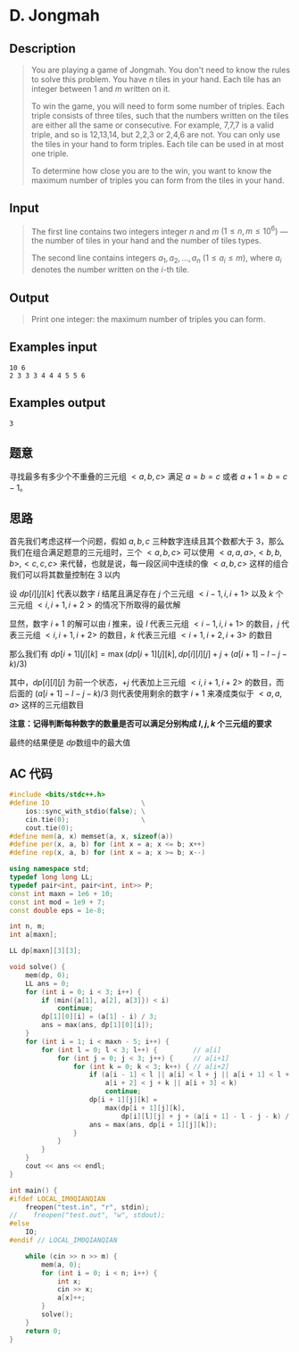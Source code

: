 # D. Jongmah

## **Description**

> You are playing a game of Jongmah. You don't need to know the rules to solve this problem. You have $n$ tiles in your hand. Each tile has an integer between $1$ and $m$ written on it.
>
> To win the game, you will need to form some number of triples. Each triple consists of three tiles, such that the numbers written on the tiles are either all the same or consecutive. For example, 7,7,7 is a valid triple, and so is 12,13,14, but 2,2,3 or 2,4,6 are not. You can only use the tiles in your hand to form triples. Each tile can be used in at most one triple.
>
> To determine how close you are to the win, you want to know the maximum number of triples you can form from the tiles in your hand.



## **Input**

> The first line contains two integers integer $n$ and $m$ $(1 \le n,m \le 10^6)$ — the number of tiles in your hand and the number of tiles types.
>
> The second line contains integers $a_1,a_2,…,a_n$ $(1 \le a_i \le m)$, where $a_i$ denotes the number written on the $i$-th tile.



## **Output**

> Print one integer: the maximum number of triples you can form.



## **Examples input**

    10 6
    2 3 3 3 4 4 4 5 5 6



## **Examples output**

    3



## **题意**

寻找最多有多少个不重叠的三元组 $<a,b,c>$ 满足 $a=b=c$ 或者 $a+1=b=c-1$。



## **思路**

首先我们考虑这样一个问题，假如 $a, b, c$ 三种数字连续且其个数都大于 $3$，那么我们在组合满足题意的三元组时，三个 $<a,b,c>$ 可以使用 $<a,a,a>,<b,b,b>,<c,c,c>$ 来代替，也就是说，每一段区间中连续的像 $<a,b,c>$ 这样的组合我们可以将其数量控制在 $3$ 以内

设 $dp[i][j][k]$ 代表以数字 $i$ 结尾且满足存在 $j$ 个三元组 $<i-1,i,i+1>$ 以及 $k$ 个三元组 $<i,i+1,i+2>​$ 的情况下所取得的最优解

显然，数字 $i+1$ 的解可以由 $i$ 推来，设 $l$ 代表三元组 $<i-1,i,i+1>$ 的数目，$j$ 代表三元组 $<i,i+1,i+2>$ 的数目，$k$ 代表三元组 $<i+1,i+2,i+3>$ 的数目

那么我们有 $dp[i + 1][j][k] = \max(dp[i + 1][j][k], dp[i][l][j] + j + (a[i + 1] - l - j - k) / 3)​$

其中，$dp[i][l][j]$ 为前一个状态，$+j$ 代表加上三元组 $<i,i+1,i+2>$ 的数目，而后面的 $(a[i + 1] - l - j - k) / 3$ 则代表使用剩余的数字 $i+1$ 来凑成类似于 $<a,a,a>$ 这样的三元组数目

**注意：记得判断每种数字的数量是否可以满足分别构成 $l,j,k$ 个三元组的要求**

最终的结果便是 $dp​$ 数组中的最大值



## **AC 代码**

```cpp
#include <bits/stdc++.h>
#define IO                       \
    ios::sync_with_stdio(false); \
    cin.tie(0);                  \
    cout.tie(0);
#define mem(a, x) memset(a, x, sizeof(a))
#define per(x, a, b) for (int x = a; x <= b; x++)
#define rep(x, a, b) for (int x = a; x >= b; x--)

using namespace std;
typedef long long LL;
typedef pair<int, pair<int, int>> P;
const int maxn = 1e6 + 10;
const int mod = 1e9 + 7;
const double eps = 1e-8;

int n, m;
int a[maxn];

LL dp[maxn][3][3];

void solve() {
    mem(dp, 0);
    LL ans = 0;
    for (int i = 0; i < 3; i++) {
        if (min({a[1], a[2], a[3]}) < i)
            continue;
        dp[1][0][i] = (a[1] - i) / 3;
        ans = max(ans, dp[1][0][i]);
    }
    for (int i = 1; i < maxn - 5; i++) {
        for (int l = 0; l < 3; l++) {         // a[i]
            for (int j = 0; j < 3; j++) {     // a[i+1]
                for (int k = 0; k < 3; k++) { // a[i+2]
                    if (a[i - 1] < l || a[i] < l + j || a[i + 1] < l + j + k ||
                        a[i + 2] < j + k || a[i + 3] < k)
                        continue;
                    dp[i + 1][j][k] =
                        max(dp[i + 1][j][k],
                            dp[i][l][j] + j + (a[i + 1] - l - j - k) / 3);
                    ans = max(ans, dp[i + 1][j][k]);
                }
            }
        }
    }
    cout << ans << endl;
}

int main() {
#ifdef LOCAL_IM0QIANQIAN
    freopen("test.in", "r", stdin);
//    freopen("test.out", "w", stdout);
#else
    IO;
#endif // LOCAL_IM0QIANQIAN

    while (cin >> n >> m) {
        mem(a, 0);
        for (int i = 0; i < n; i++) {
            int x;
            cin >> x;
            a[x]++;
        }
        solve();
    }
    return 0;
}
```

